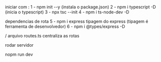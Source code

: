 iniciar com :
1 - npm init --y (instala o package.json)
2 - npm i typescript -D (inicia o typescript)
3 - npx tsc --init
4 - npm i ts-node-dev -D

dependencias de rota
5 - npm i express
tipagem do express (tipagem é ferramenta de desenvolvedor)
6 - npm i @types/express -D

/ arquivo routes.ts centraliza as rotas

rodar servidor

nopm run dev
